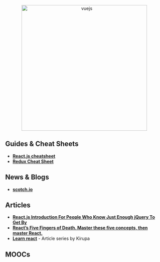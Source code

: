 <p align="center">
  <img width="400" src="https://cdn.worldvectorlogo.com/logos/react.svg"  alt="vuejs">
</p>


## Guides & Cheat Sheets
+ **[React.js cheatsheet](https://devhints.io/react)**
+ **[Redux Cheat Sheet](https://github.com/linkmesrl/react-journey-2016/blob/master/resources/egghead-redux-cheat-sheet-3-2-1.pdf)**



## News & Blogs
+ **[scotch.io](https://scotch.io/tutorials?q=&hits_per_page=12&page=0&dFR%5Btags%5D%5B0%5D=react&is_v=1)**


## Articles
+ **[React.js Introduction For People Who Know Just Enough jQuery To Get By](http://chibicode.com/react-js-introduction-for-people-who-know-just-enough-jquery-to-get-by/)**
+ **[React’s Five Fingers of Death. Master these five concepts, then master React.](https://medium.freecodecamp.com/the-5-things-you-need-to-know-to-understand-react-a1dbd5d114a3)**
+ **[Learn react](https://www.kirupa.com/react/index.htm)** - Article series by Kirupa


## MOOCs
